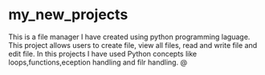# my_new_projects
This is a file manager I have created using python programming laguage. This project allows users to create file, view all files, read and write file and  edit file. In this projects I have used Python concepts like loops,functions,eception handling and filr handling.
@
